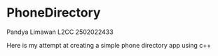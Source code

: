 # PhoneDirectory

Pandya Limawan 
L2CC 2502022433

Here is my attempt at creating a simple phone directory app using c++ 
